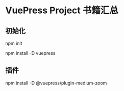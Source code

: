 # VuePress Project 书籍汇总

## 初始化

npm init

npm install -D vuepress

## 插件

npm install -D @vuepress/plugin-medium-zoom
